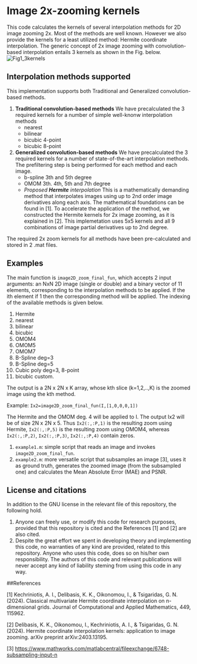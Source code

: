 # Image 2x-zooming kernels
This code calculates the kernels of several interpolation methods for 2D image zooming 2x. Most of the methods are well known. However we also provide the kernels for a least utilized method: Hermite coordinate interpolation.
The generic concept of 2x image zooming with convolution-based interpolation entails 3 kernels as shown in the Fig. below.
![Fig1_3kernels](https://github.com/kdelimpasis/Image-2x-zooming-kernels/assets/94488062/6b54dc68-9e7f-4c54-8a0c-ed50254d86b8)
## Interpolation methods supported
This implementation supports both Traditional and Generalized convolution-based methods. 
1. __Traditional convolution-based methods__
We have precalculated the 3 required kernels for a number of simple well-knonw interpolation methods
   - nearest
   - bilinear 
   - bicubic 4-point
   - bicubic 8-point
2. __Generalized convolution-based methods__
We have precalculated the 3 required kernels for a number of state-of-the-art interpolation methods. The prefiltering step is being performed for each method and each image.
   - b-spline 3th and 5th degree
   - OMOM 3th. 4th, 5th and 7th degree
   - _Proposed __Hermite__ interpolation_
This is a mathematically demanding method that interpolates images using up to 2nd order image derivatives along each axis. The mathematical foundations can be found in [1]. To accelerate the application of the method, we constructed the Hermite kernels for 2x image zooming, as it is explained in [2]. This implemetation uses 5x5 kernels and all 9 combinations of image partial derivatives up to 2nd degree.

The required 2x zoom kernels for all methods have been pre-calculated and stored in 2 .mat files.

## Examples
The main function is `image2D_zoom_final_fun`, which accepts 2 input arguments: an NxN 2D image (single or double) and a binary vector of 11 elements, corresponding to the interpolation methods to be applied. If the ith element if 1 then the corresponding method will be applied. The indexing of the available methods is given below.
1. Hermite
2. nearest
3. bilinear
4. bicubic
5. OMOM4
6. OMOM5
7. OMOM7
8. B-Spline deg=3
9. B-Spline deg=5
10. Cubic poly deg=3, 8-point
11. bicubic custom.
    
The output is a 2N x 2N x K array, whose kth slice (k=1,2,..,K) is the zoomed image using the kth method.

Example:
`Ix2=image2D_zoom_final_fun(I,[1,0,0,0,1])`

The Hermite and the OMOM deg. 4 will be applied to I. The output Ix2 will be of size 2N x 2N x 5. Thus `Ix2(:,:P,1)` is the resulting zoom using Hermite, `Ix2(:,:P,5)` is the resulting zoom using OMOM4, whereas `Ix2(:,:P,2)`, `Ix2(:,:P,3)`, `Ix2(:,:P,4)` contain zeros.  

1. `example1.m`: simple script that reads an image and invokes `image2D_zoom_final_fun`.
2. `example2.m`: more versatile script that subsamples an image [3], uses it as ground truth, generates the zoomed image (from the subsampled one) and calculates the Mean Absolute Error (MAE) and PSNR.

## License and citations
In addition to the GNU license in the relevant file of this repository, the following hold. 
1. Anyone can freely use, or modify this code for research purposes, provided that this repository is cited and the References [1] and [2] are also cited.
2. Despite the great effort we spent in developing theory and implementing this code, no warranties of any kind are provided, related to this repository. Anyone who uses this code, does so on his/her own responsibility. The authors of this code and relevant publications will never accept any kind of liability steming from using this code in any way.

##References

[1] Kechriniotis, A. I., Delibasis, K. K., Oikonomou, I., & Tsigaridas, G. N. (2024). Classical multivariate Hermite coordinate interpolation on n-dimensional grids. Journal of Computational and Applied Mathematics, 449, 115962.

[2] Delibasis, K. K., Oikonomou, I., Kechriniotis, A. I., & Tsigaridas, G. N. (2024). Hermite coordinate interpolation kernels: application to image zooming. arXiv preprint arXiv:2403.13195.

[3] https://www.mathworks.com/matlabcentral/fileexchange/6748-subsampling-input-n
